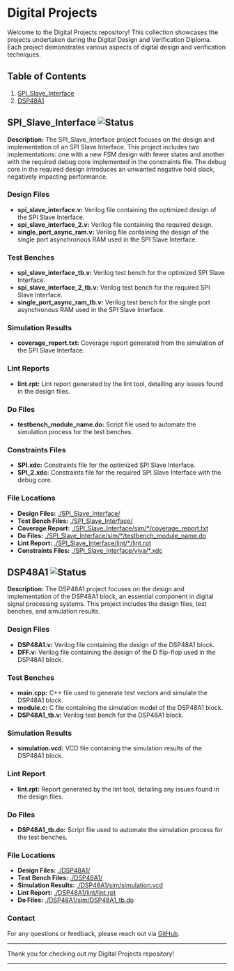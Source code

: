 # Digital Projects 

Welcome to the Digital Projects repository! This collection showcases the projects undertaken during the Digital Design and Verification Diploma. Each project demonstrates various aspects of digital design and verification techniques.

## Table of Contents
1. [SPI_Slave_Interface](#spi_slave_interface)
2. [DSP48A1](#dsp48a1)

## SPI_Slave_Interface ![Status](https://img.shields.io/badge/Status-Completed-brightgreen)

**Description:** The SPI_Slave_Interface project focuses on the design and implementation of an SPI Slave Interface. This project includes two implementations: one with a new FSM design with fewer states and another with the required debug core implemented in the constraints file. The debug core in the required design introduces an unwanted negative hold slack, negatively impacting performance.

### Design Files
- **spi_slave_interface.v:** Verilog file containing the optimized design of the SPI Slave Interface.
- **spi_slave_interface_2.v:** Verilog file containing the required design.
- **single_port_async_ram.v:** Verilog file containing the design of the single port asynchronous RAM used in the SPI Slave Interface.

### Test Benches
- **spi_slave_interface_tb.v:** Verilog test bench for the optimized SPI Slave Interface.
- **spi_slave_interface_2_tb.v:** Verilog test bench for the required SPI Slave Interface.
- **single_port_async_ram_tb.v:** Verilog test bench for the single port asynchronous RAM used in the SPI Slave Interface.

### Simulation Results
- **coverage_report.txt:** Coverage report generated from the simulation of the SPI Slave Interface.

### Lint Reports
- **lint.rpt:** Lint report generated by the lint tool, detailing any issues found in the design files.

### Do Files
- **testbench_module_name.do:** Script file used to automate the simulation process for the test benches.

### Constraints Files
- **SPI.xdc:** Constraints file for the optimized SPI Slave Interface.
- **SPI_2.xdc:** Constraints file for the required SPI Slave Interface with the debug core.

### File Locations
- **Design Files:**         [./SPI_Slave_Interface/](./SPI_Slave_Interface/)
- **Test Bench Files:**     [./SPI_Slave_Interface/](./SPI_Slave_Interface/)
- **Coverage Report:**      [./SPI_Slave_Interface/sim/*/coverage_report.txt](./SPI_Slave_Interface/sim/)
- **Do Files:**             [./SPI_Slave_Interface/sim/*/testbench_module_name.do](./SPI_Slave_Interface/sim/)
- **Lint Report:**          [./SPI_Slave_Interface/lint/*/lint.rpt](./SPI_Slave_Interface/lint/)
- **Constraints Files:**    [./SPI_Slave_Interface/viva/*.xdc](./SPI_Slave_Interface/viva/)

## DSP48A1 ![Status](https://img.shields.io/badge/Status-Completed-brightgreen)

**Description:** The DSP48A1 project focuses on the design and implementation of the DSP48A1 block, an essential component in digital signal processing systems. This project includes the design files, test benches, and simulation results.

### Design Files
- **DSP48A1.v:** Verilog file containing the design of the DSP48A1 block.
- **DFF.v:** Verilog file containing the design of the D flip-flop used in the DSP48A1 block.

### Test Benches
- **main.cpp:** C++ file used to generate test vectors and simulate the DSP48A1 block.
- **module.c:** C file containing the simulation model of the DSP48A1 block.
- **DSP48A1_tb.v:** Verilog test bench for the DSP48A1 block.

### Simulation Results
- **simulation.vcd:** VCD file containing the simulation results of the DSP48A1 block.

### Lint Report
- **lint.rpt:** Report generated by the lint tool, detailing any issues found in the design files.

### Do Files
- **DSP48A1_tb.do:** Script file used to automate the simulation process for the test benches.

### File Locations
- **Design Files:**         [./DSP48A1/](./DSP48A1/)
- **Test Bench Files:**     [./DSP48A1/](./DSP48A1/)
- **Simulation Results:**   [./DSP48A1/sim/simulation.vcd](./DSP48A1/sim/simulation.vcd)
- **Lint Report:**          [./DSP48A1/lint/lint.rpt](./DSP48A1/lint/lint.rpt)
- **Do Files:**             [./DSP48A1/sim/DSP48A1_tb.do](./DSP48A1/sim/DSP48A1_tb.do)

### Contact

For any questions or feedback, please reach out via [GitHub](https://github.com/salah0eldin/).

---

Thank you for checking out my Digital Projects repository!

---
